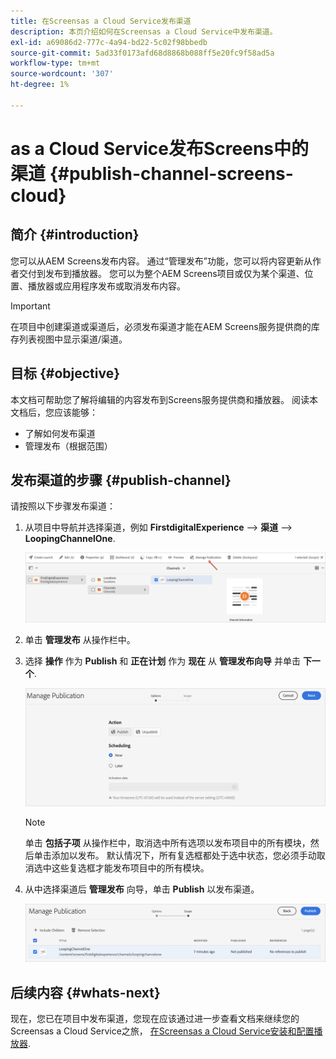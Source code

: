 ```yaml
---
title: 在Screensas a Cloud Service发布渠道
description: 本页介绍如何在Screensas a Cloud Service中发布渠道。
exl-id: a69086d2-777c-4a94-bd22-5c02f98bbedb
source-git-commit: 5ad33f0173afd68d8868b088ff5e20fc9f58ad5a
workflow-type: tm+mt
source-wordcount: '307'
ht-degree: 1%

---
```


# as a Cloud Service发布Screens中的渠道 {#publish-channel-screens-cloud}

## 简介 {#introduction}

您可以从AEM Screens发布内容。 通过“管理发布”功能，您可以将内容更新从作者交付到发布到播放器。 您可以为整个AEM Screens项目或仅为某个渠道、位置、播放器或应用程序发布或取消发布内容。

>[!IMPORTANT]
>在项目中创建渠道或渠道后，必须发布渠道才能在AEM Screens服务提供商的库存列表视图中显示渠道/渠道。

## 目标 {#objective}

本文档可帮助您了解将编辑的内容发布到Screens服务提供商和播放器。 阅读本文档后，您应该能够：

* 了解如何发布渠道
* 管理发布（根据范围）

## 发布渠道的步骤 {#publish-channel}

请按照以下步骤发布渠道：

1. 从项目中导航并选择渠道，例如 **FirstdigitalExperience** —> **渠道** —> **LoopingChannelOne**.

   ![选择频道](/help/screens-cloud/assets/create-content/managepub-1.png)

1. 单击 **管理发布** 从操作栏中。

1. 选择 **操作** 作为 **Publish** 和 **正在计划** 作为 **现在** 从 **管理发布向导** 并单击 **下一个**.

   ![选择发布操作](/help/screens-cloud/assets/create-content/managepub-2.png)

   >[!NOTE]
   >单击 **包括子项** 从操作栏中，取消选中所有选项以发布项目中的所有模块，然后单击添加以发布。 默认情况下，所有复选框都处于选中状态，您必须手动取消选中这些复选框才能发布项目中的所有模块。

1. 从中选择渠道后 **管理发布** 向导，单击 **Publish** 以发布渠道。

   ![发布渠道](/help/screens-cloud/assets/create-content/managepub-3.png)


## 后续内容 {#whats-next}

现在，您已在项目中发布渠道，您现在应该通过进一步查看文档来继续您的Screensas a Cloud Service之旅， [在Screensas a Cloud Service安装和配置播放器](/help/screens-cloud/managing-players-registration/installing-screens-cloud-player.md).
